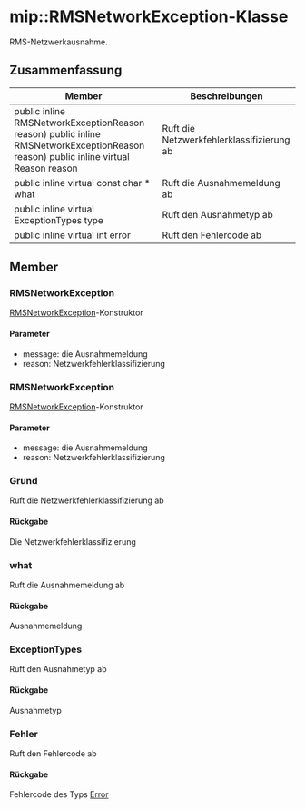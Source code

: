 # <a name="class-miprmsnetworkexception"></a>mip::RMSNetworkException-Klasse 
RMS-Netzwerkausnahme.
## <a name="summary"></a>Zusammenfassung
 Member                        | Beschreibungen                                
--------------------------------|---------------------------------------------
public inline  RMSNetworkExceptionReason reason) public inline  RMSNetworkExceptionReason reason) public inline virtual Reason reason| Ruft die Netzwerkfehlerklassifizierung ab
public inline virtual const char * what | Ruft die Ausnahmemeldung ab
public inline virtual ExceptionTypes type | Ruft den Ausnahmetyp ab
public inline virtual int error | Ruft den Fehlercode ab
## <a name="members"></a>Member
### <a name="rmsnetworkexception"></a>RMSNetworkException
[RMSNetworkException](#classmip_1_1_r_m_s_network_exception)-Konstruktor
#### <a name="parameters"></a>Parameter
* message: die Ausnahmemeldung 
* reason: Netzwerkfehlerklassifizierung
### <a name="rmsnetworkexception"></a>RMSNetworkException
[RMSNetworkException](#classmip_1_1_r_m_s_network_exception)-Konstruktor
#### <a name="parameters"></a>Parameter
* message: die Ausnahmemeldung 
* reason: Netzwerkfehlerklassifizierung
### <a name="reason"></a>Grund
Ruft die Netzwerkfehlerklassifizierung ab
#### <a name="returns"></a>Rückgabe
Die Netzwerkfehlerklassifizierung
### <a name="what"></a>what
Ruft die Ausnahmemeldung ab
#### <a name="returns"></a>Rückgabe
Ausnahmemeldung
### <a name="exceptiontypes"></a>ExceptionTypes
Ruft den Ausnahmetyp ab
#### <a name="returns"></a>Rückgabe
Ausnahmetyp
### <a name="error"></a>Fehler
Ruft den Fehlercode ab
#### <a name="returns"></a>Rückgabe
Fehlercode des Typs [Error](#classmip_1_1_error)